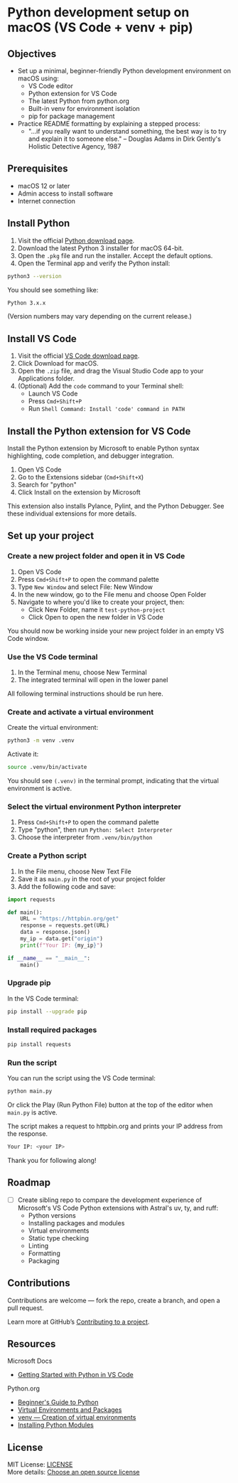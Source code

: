 # Python development setup on macOS (VS Code + venv + pip)

## Objectives

- Set up a minimal, beginner-friendly Python development environment on macOS using:
    - VS Code editor
    - Python extension for VS Code  
    - The latest Python from python.org  
    - Built-in venv for environment isolation  
    - pip for package management
- Practice README formatting by explaining a stepped process:
    - "…if you really want to understand something, the best way is to try and explain it to someone else." – Douglas Adams in Dirk Gently's Holistic Detective Agency, 1987

## Prerequisites

- macOS 12 or later  
- Admin access to install software  
- Internet connection

## Install Python

1. Visit the official [Python download page][mac-python-download].  
2. Download the latest Python 3 installer for macOS 64-bit.
3. Open the `.pkg` file and run the installer. Accept the default options.
4. Open the Terminal app and verify the Python install:

```zsh
python3 --version
```

You should see something like:

```zsh
Python 3.x.x
```

(Version numbers may vary depending on the current release.)

## Install VS Code

1. Visit the official [VS Code download page][vs-code-download].
2. Click Download for macOS.
3. Open the `.zip` file, and drag the Visual Studio Code app to your Applications folder.
4. (Optional) Add the `code` command to your Terminal shell:
   - Launch VS Code
   - Press `Cmd+Shift+P`
   - Run `Shell Command: Install 'code' command in PATH`

## Install the Python extension for VS Code

Install the Python extension by Microsoft to enable Python syntax highlighting, code completion, and debugger integration.

1. Open VS Code  
2. Go to the Extensions sidebar (`Cmd+Shift+X`)  
3. Search for "python"  
4. Click Install on the extension by Microsoft  

This extension also installs Pylance, Pylint, and the Python Debugger. See these individual extensions for more details.

## Set up your project

### Create a new project folder and open it in VS Code

1. Open VS Code  
2. Press `Cmd+Shift+P` to open the command palette  
3. Type `New Window` and select File: New Window
4. In the new window, go to the File menu and choose Open Folder
5. Navigate to where you'd like to create your project, then:
   - Click New Folder, name it `test-python-project`
   - Click Open to open the new folder in VS Code

You should now be working inside your new project folder in an empty VS Code window.

### Use the VS Code terminal

1. In the Terminal menu, choose New Terminal
2. The integrated terminal will open in the lower panel

All following terminal instructions should be run here.

### Create and activate a virtual environment

Create the virtual environment:

```zsh
python3 -m venv .venv
```

Activate it:

```zsh
source .venv/bin/activate
```

You should see `(.venv)` in the terminal prompt, indicating that the virtual environment is active.

### Select the virtual environment Python interpreter

1. Press `Cmd+Shift+P` to open the command palette  
2. Type "python", then run `Python: Select Interpreter`  
3. Choose the interpreter from `.venv/bin/python`

### Create a Python script

1. In the File menu, choose New Text File
2. Save it as `main.py` in the root of your project folder
3. Add the following code and save:

```python
import requests

def main():
    URL = "https://httpbin.org/get"
    response = requests.get(URL)
    data = response.json()
    my_ip = data.get("origin")
    print(f"Your IP: {my_ip}")

if __name__ == "__main__":
    main()
```

### Upgrade pip

In the VS Code terminal:

```zsh
pip install --upgrade pip
```

### Install required packages

```zsh
pip install requests
```

### Run the script

You can run the script using the VS Code terminal:

```zsh
python main.py
```

Or click the Play (Run Python File) button at the top of the editor when `main.py` is active.

The script makes a request to httpbin.org and prints your IP address from the response.

```zsh
Your IP: <your IP>
```

Thank you for following along!

## Roadmap

- [ ] Create sibling repo to compare the development experience of Microsoft's VS Code Python extensions with Astral's uv, ty, and ruff:
  - Python versions  
  - Installing packages and modules  
  - Virtual environments  
  - Static type checking  
  - Linting  
  - Formatting  
  - Packaging

## Contributions
  
Contributions are welcome — fork the repo, create a branch, and open a pull request.

Learn more at GitHub’s [Contributing to a project][contributing-to-a-project].

## Resources

Microsoft Docs  
- [Getting Started with Python in VS Code][getting-started-with-Python-in-VS-Code]

Python.org 
- [Beginner's Guide to Python][beginners-guide-to-python]
- [Virtual Environments and Packages][virtual-environments-and-packages]
- [venv — Creation of virtual environments][venv-creation-of-virtual-environments]
- [Installing Python Modules][installing-python-modules]

## License

MIT License: [LICENSE](LICENSE.md)  
More details: [Choose an open source license][choose-an-open-source-license]

<!-- Reference links -->
[mac-python-download]: <https://www.python.org/downloads/mac-osx/>
[vs-code-download]: <https://code.visualstudio.com/>
[contributing-to-a-project]: <https://docs.github.com/en/get-started/exploring-projects-on-github/contributing-to-a-project>
[getting-started-with-Python-in-VS-Code]: <https://code.visualstudio.com/docs/python/python-tutorial>
[beginners-guide-to-python]: <https://wiki.python.org/moin/BeginnersGuide>
[virtual-environments-and-packages]: <https://docs.python.org/3/tutorial/venv.html>
[venv-creation-of-virtual-environments]: <https://docs.python.org/3/library/venv.html>
[installing-python-modules]: (https://docs.python.org/3/installing/index.html)
[choose-an-open-source-license]: <https://choosealicense.com/licenses/mit/>